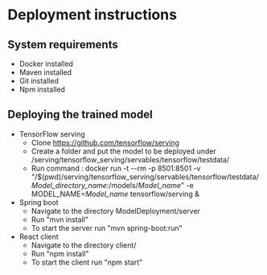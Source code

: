 # Deployment instructions

## System requirements

* Docker installed
* Maven installed
* Git installed
* Npm installed

## Deploying the trained model

* TensorFlow serving
    * Clone https://github.com/tensorflow/serving
    * Create a folder and put the model to be deployed under /serving/tensorflow_serving/servables/tensorflow/testdata/
    * Run command : docker run -t --rm -p 8501:8501     -v "/$(pwd)/serving/tensorflow_serving/servables/tensorflow/testdata/*Model_directory_name*:/models/*Model_name*" -e MODEL_NAME=*Model_name*     tensorflow/serving &
* Spring boot
    * Navigate to the directory ModelDeployment/server
    * Run "mvn install"
    * To start the server run "mvn spring-boot:run"
* React client
    * Navigate to the directory client/
    * Run "npm install"
    * To start the client run "npm start"
